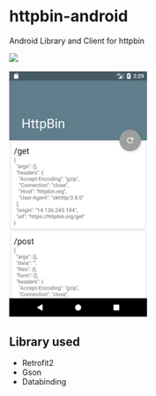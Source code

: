 # httpbin-android
Android Library and Client for httpbin

[![](https://jitpack.io/v/seventhmoon/httpbin-android.svg)](https://jitpack.io/#seventhmoon/httpbin-android)

<img src="images/screenshot.png" width="250" />


## Library used
- Retrofit2
- Gson
- Databinding
